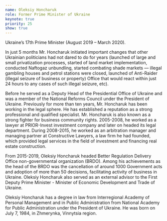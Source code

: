 ```yaml
---
name: Oleksiy Honcharuk
role: Former Prime Minister of Ukraine
keynote: true
priority: 25
show: true
---
```


Ukraine’s 17th Prime Minister (August 2019 – March 2020).

In just 5 months Mr. Honcharuk initiated important changes that other Ukrainian politicians had not dared to do for years (launched of large and small privatization processes, started of land market implementation, conducted Naftogaz unbundling, started combating shade markets –– illegal gambling houses and petrol stations were closed, launched of Anti-Raider (illegal seizure of business or property) Office that would react within just 24 hours to any cases of such illegal seizure, etc).

Before he served as a Deputy Head of the Presidential Office of Ukraine and was a member of the National Reforms Council under the President of Ukraine. Previously for more than ten years, Mr. Honcharuk has been working in the legal sphere. He has established a reputation as a strong professional and qualified specialist. Mr. Honcharuk is also known as a strong fighter for business community rights. 2005-2008, he worked as a lawyer at PRIOR-Invest investment company and later on headed its legal department. During 2008-2015, he worked as an arbitration manager and managing partner at Constructive Lawyers, a law firm he had founded, which provided legal services in the field of investment and financing real estate construction.

From 2015-2019, Oleksiy Honcharuk headed Better Regulation Delivery Office non-governmental organization (BRDO). Among his achievements as the head of the BRDO was the cancellation of around 1000 Government acts and adoption of more than 50 decisions, facilitating activity of business in Ukraine. Oleksiy Honcharuk also served as an external advisor to the First Deputy Prime Minister - Minister of Economic Development and Trade of Ukraine.

Oleksiy Honcharuk has a degree in law from Interregional Academy of Personal Management and in Public Administration from National Academy for Public Administration under the President of Ukraine. He was born on July 7, 1984, in Zhmerynka, Vinnytsia region.
